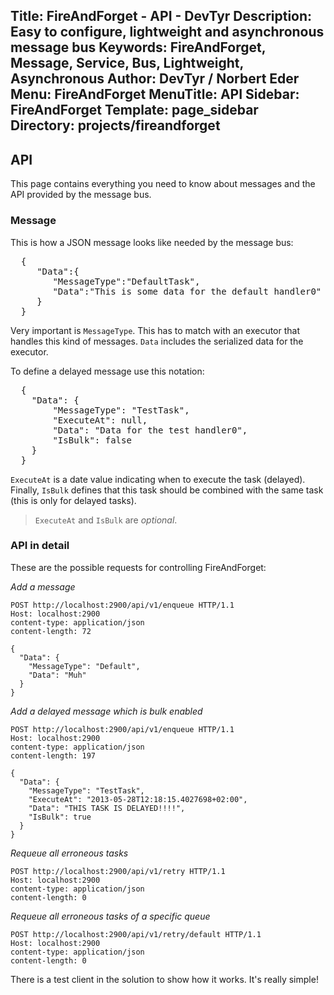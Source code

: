 Title: FireAndForget - API - DevTyr
Description: Easy to configure, lightweight and asynchronous message bus
Keywords: FireAndForget, Message, Service, Bus, Lightweight, Asynchronous
Author: DevTyr / Norbert Eder
Menu: FireAndForget
MenuTitle: API
Sidebar: FireAndForget
Template: page_sidebar
Directory: projects/fireandforget
-----

## API

This page contains everything you need to know about messages and the API provided by the message bus.

### Message

This is how a JSON message looks like needed by the message bus:

<pre>
  {
     "Data":{
        "MessageType":"DefaultTask",
        "Data":"This is some data for the default handler0"
     }
  }
</pre>

Very important is `MessageType`. This has to match with an executor that handles this kind of messages. `Data` includes the serialized data for the executor. 

To define a delayed message use this notation:

<pre>
  {
    "Data": {
        "MessageType": "TestTask",
        "ExecuteAt": null,
        "Data": "Data for the test handler0",
        "IsBulk": false
    }
  }
</pre>

`ExecuteAt` is a date value indicating when to execute the task (delayed). Finally, `IsBulk` defines that this task should be combined with the same task (this is only for delayed tasks).

> `ExecuteAt` and `IsBulk` are *optional*.

### API in detail

These are the possible requests for controlling FireAndForget:

*Add a message*

    POST http://localhost:2900/api/v1/enqueue HTTP/1.1
    Host: localhost:2900
    content-type: application/json
    content-length: 72

    {
      "Data": {
        "MessageType": "Default",
        "Data": "Muh"
      }
    }

*Add a delayed message which is bulk enabled*

    POST http://localhost:2900/api/v1/enqueue HTTP/1.1
    Host: localhost:2900
    content-type: application/json
    content-length: 197

    {
      "Data": {
        "MessageType": "TestTask",
        "ExecuteAt": "2013-05-28T12:18:15.4027698+02:00",
        "Data": "THIS TASK IS DELAYED!!!!",
        "IsBulk": true
      }
    }

*Requeue all erroneous tasks*

    POST http://localhost:2900/api/v1/retry HTTP/1.1
    Host: localhost:2900
    content-type: application/json
    content-length: 0

*Requeue all erroneous tasks of a specific queue*

    POST http://localhost:2900/api/v1/retry/default HTTP/1.1
    Host: localhost:2900
    content-type: application/json
    content-length: 0

There is a test client in the solution to show how it works. It's really simple!